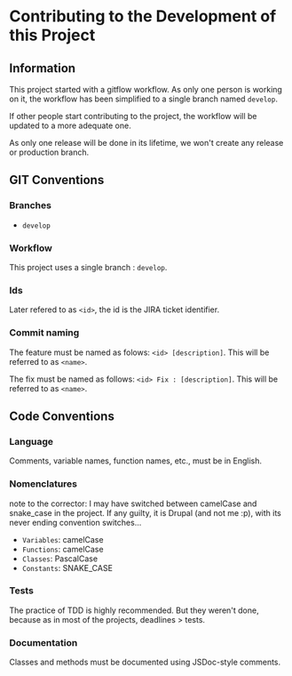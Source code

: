 # Contributing to the Development of this Project

## Information

This project started with a gitflow workflow. As only one person is working on it, the workflow has been simplified to a single branch named `develop`.

If other people start contributing to the project, the workflow will be updated to a more adequate one.

As only one release will be done in its lifetime, we won't create any release or production branch.

## GIT Conventions

### Branches

- `develop`

### Workflow

This project uses a single branch : `develop`.

### Ids

Later refered to as `<id>`, the id is the JIRA ticket identifier.

### Commit naming

The feature must be named as folows: `<id> [description]`. This will be referred to as `<name>`.

The fix must be named as follows: `<id> Fix : [description]`. This will be referred to as `<name>`.

## Code Conventions

### Language

Comments, variable names, function names, etc., must be in English.

### Nomenclatures

note to the corrector: I may have switched between camelCase and snake_case in the project. If any guilty, it is Drupal (and not me :p), with its never ending convention switches...

- `Variables`: camelCase
- `Functions`: camelCase
- `Classes`: PascalCase
- `Constants`: SNAKE_CASE

### Tests

The practice of TDD is highly recommended. But they weren't done, because as in most of the projects, deadlines > tests.

### Documentation

Classes and methods must be documented using JSDoc-style comments.